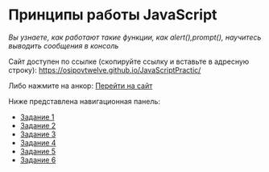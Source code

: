 # Принципы работы JavaScript
*Вы узнаете, как работают такие функции, как alert(),prompt(), научитесь выводить сообщения в консоль*

Сайт доступен по ссылке (скопируйте ссылку и вставьте в адресную строку): https://osipovtwelve.github.io/JavaScriptPractic/

Либо нажмите на анкор: [Перейти на сайт](https://osipovtwelve.github.io/JavaScriptPractic/)

Ниже представлена навигационная панель:

* [Задание 1](https://osipovtwelve.github.io/JavaScriptPractic/Task1/index.html)
* [Задание 2](https://osipovtwelve.github.io/JavaScriptPractic/Task2/index.html)
* [Задание 3](https://osipovtwelve.github.io/JavaScriptPractic/Task3/index.html)
* [Задание 4](https://osipovtwelve.github.io/JavaScriptPractic/Task4/index.html)
* [Задание 5](https://osipovtwelve.github.io/JavaScriptPractic/Task5/index.html)
* [Задание 6](https://osipovtwelve.github.io/JavaScriptPractic/Task6/index.html)
